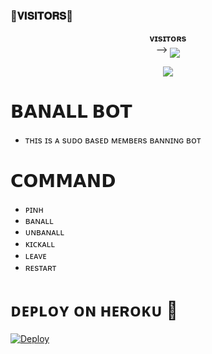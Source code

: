 ### 🌷𝐕𝐈𝐒𝐈𝐓𝐎𝐑𝐒🌷

<p align="center">
    <b> ᴠɪsɪᴛᴏʀs </b><br>
 -->    <img align="middle" src="https://profile-counter.glitch.me/Japanese-X-Userbot/count.svg" />
</p>

<p align="center">
  <img src="https://readme-typing-svg.herokuapp.com?color=F70000&lines=ᴡᴏʀʟs+ʟᴀʀɢᴇsᴛ+ᴀɴᴅ+ғᴀsᴛᴇsᴛ+ʙᴀɴᴀʟʟ;ɴᴇᴠᴇʀ+ᴇxɪsᴛᴇᴅ+ɪɴ+ᴛʜɪs+ᴡᴏʀʟᴅ.;+𝐇𝐨𝐧𝐞𝐲+𝐗++𝐁𝐚𝐧𝐚𝐥𝐥+❤️✨+%E2%9D%A4%EF%B8%8F">

# 𝗕𝗔𝗡𝗔𝗟𝗟 𝗕𝗢𝗧

- ᴛʜɪs ɪs ᴀ sᴜᴅᴏ ʙᴀsᴇᴅ ᴍᴇᴍʙᴇʀs ʙᴀɴɴɪɴɢ ʙᴏᴛ  
 
# 𝗖𝗢𝗠𝗠𝗔𝗡𝗗
- ᴘɪɴʜ
- ʙᴀɴᴀʟʟ
- ᴜɴʙᴀɴᴀʟʟ
- ᴋɪᴄᴋᴀʟʟ
- ʟᴇᴀᴠᴇ 
- ʀᴇsᴛᴀʀᴛ

# ᴅᴇᴘʟᴏʏ ᴏɴ ʜᴇʀᴏᴋᴜ 🚀
[![Deploy](https://www.herokucdn.com/deploy/button.svg)](https://dashboard.heroku.com/new?template=https://github.com/Honeyxslayer/honeybanall)

